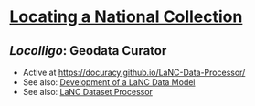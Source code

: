 # [Locating a National Collection](https://www.nationalcollection.org.uk/Foundation-Projects#:~:text=Locating%20a%20National%20Collection)
## ***Locolligo***: Geodata Curator
* Active at https://docuracy.github.io/LaNC-Data-Processor/
* See also: [Development of a LaNC Data Model](https://docs.google.com/document/d/1yhVAqpPnKJ9SWfl-yg2zfMyPMTDNkerI7lCGF-pB7I8/edit?usp=sharing)
* See also: [LaNC Dataset Processor](https://docs.google.com/document/d/1H0KmYf405QS2ECozHpmAFsLz2MbXd_3qLKXBmLFCoJc/edit?usp=sharing)
